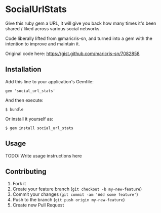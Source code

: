 # SocialUrlStats

Give this ruby gem a URL, it will give you back how many times it's been shared / liked across various social networks.

Code liberally lifted from @maricris-sn, and turned into a gem with the intention to improve and maintain it.

Original code here: https://gist.github.com/maricris-sn/7082858

## Installation

Add this line to your application's Gemfile:

    gem 'social_url_stats'

And then execute:

    $ bundle

Or install it yourself as:

    $ gem install social_url_stats

## Usage

TODO: Write usage instructions here

## Contributing

1. Fork it
2. Create your feature branch (`git checkout -b my-new-feature`)
3. Commit your changes (`git commit -am 'Add some feature'`)
4. Push to the branch (`git push origin my-new-feature`)
5. Create new Pull Request
